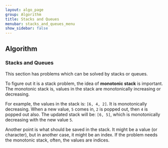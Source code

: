 ```yaml
---
layout: algo_page
group: Algorithm
title: Stacks and Queues
menubar: stacks_and_queues_menu
show_sidebar: false
---
```


## Algorithm
### Stacks and Queues
This section has problems which can be solved by stacks or queues.

To figure out it is a stack problem, the idea of **monotonic stack** is important.
The monotonic stack is, values in the stack are monotonically increasing or decreasing.

For example, the values in the stack is: `[6, 4, 2]`. It is monotonically decreasing.
When a new value, `5` comes in, `2` is popped out, then `4` is popped out also.
The updated stack will be: `[6, 5]`, which is monotonically decreasing with the new value `5`.

Another point is what should be saved in the stack.
It might be a value (or character), but in another case, it might be an index.
If the problem needs the monotonic stack, often, the values are indices.
